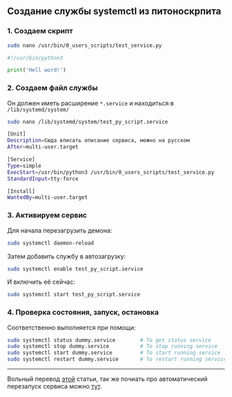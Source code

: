 ## Создание службы systemctl из питоноскрпита

### 1. Создаем скрипт

```bash
sudo nano /usr/bin/0_users_scripts/test_service.py
```

```python
#!/usr/bin/python3

print('Hell word!')
```

### 2. Создаем файл службы

Он должен иметь расширение ```*.service``` и находиться в ```/lib/systemd/system/```

```bash
sudo nano /lib/systemd/system/test_py_script.service
``` 

```bash
[Unit]
Description=Сюда вписать описание сервиса, можно на русском
After=multi-user.target

[Service]
Type=simple
ExecStart=/usr/bin/python3 /usr/bin/0_users_scripts/test_service.py
StandardInput=tty-force

[Install]
WantedBy=multi-user.target
```

### 3. Активируем сервис

Для начала перезагрузить демона:

```bash
sudo systemctl daemon-reload
```

Затем добавить службу в автозагрузку:

```bash
sudo systemctl enable test_py_script.service
```

И включить её сейчас:

```bash
sudo systemctl start test_py_script.service
```

### 4. Проверка состояния, запуск, остановка

Соответственно выполняется при помощи:

```bash
sudo systemctl status dummy.service        # To get status service
sudo systemctl stop dummy.service          # To stop running service 
sudo systemctl start dummy.service         # To start running service 
sudo systemctl restart dummy.service       # To restart running service 
```

---

Вольный перевод [этой](https://tecadmin.net/setup-autorun-python-script-using-systemd/) статьи,
так же почиать про автоматический перезапуск сервиса можно [тут](https://ma.ttias.be/auto-restart-crashed-service-systemd/).